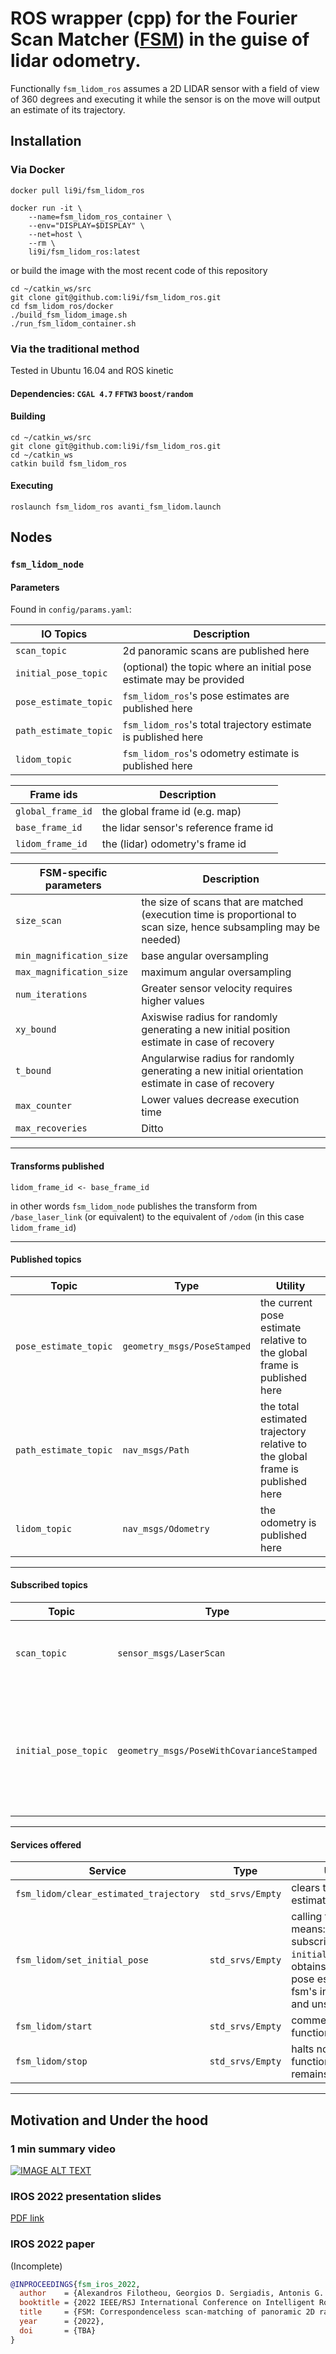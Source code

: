 # ROS wrapper (cpp) for the Fourier Scan Matcher ([FSM](https://github.com/li9i/fsm)) in the guise of lidar odometry.

Functionally `fsm_lidom_ros` assumes a 2D LIDAR sensor with a field of view of
360 degrees and executing it while the sensor is on the move will output an estimate
of its trajectory.


## Installation

### Via Docker

```
docker pull li9i/fsm_lidom_ros

docker run -it \
    --name=fsm_lidom_ros_container \
    --env="DISPLAY=$DISPLAY" \
    --net=host \
    --rm \
    li9i/fsm_lidom_ros:latest
```

or build the image with the most recent code of this repository

```
cd ~/catkin_ws/src
git clone git@github.com:li9i/fsm_lidom_ros.git
cd fsm_lidom_ros/docker
./build_fsm_lidom_image.sh
./run_fsm_lidom_container.sh
```

### Via the traditional method

Tested in Ubuntu 16.04 and ROS kinetic

#### Dependencies: `CGAL 4.7` `FFTW3` `boost/random`

#### Building

```
cd ~/catkin_ws/src
git clone git@github.com:li9i/fsm_lidom_ros.git
cd ~/catkin_ws
catkin build fsm_lidom_ros
```

#### Executing

```
roslaunch fsm_lidom_ros avanti_fsm_lidom.launch
```

## Nodes

### `fsm_lidom_node`

#### Parameters

Found in `config/params.yaml`:

| IO Topics                | Description                                                         |
| ------------------------ | ------------------------------------------------------------------- |
| `scan_topic`             | 2d panoramic scans are published here                               |
| `initial_pose_topic`     | (optional) the topic where an initial pose estimate may be provided |
| `pose_estimate_topic`    | `fsm_lidom_ros`'s pose estimates are published here                 |
| `path_estimate_topic`    | `fsm_lidom_ros`'s total trajectory estimate is published here       |
| `lidom_topic`            | `fsm_lidom_ros`'s odometry estimate is published here               |

| Frame ids         | Description                           |
| ----------------- | ------------------------------------- |
| `global_frame_id` | the global frame id (e.g. map)        |
| `base_frame_id`   | the lidar sensor's reference frame id |
| `lidom_frame_id`  | the (lidar) odometry's frame id       |

| FSM-specific parameters  | Description                                                                                                       |
| ------------------------ | ----------------------------------------------------------------------------------------------------------------- |
| `size_scan`              | the size of scans that are matched (execution time is proportional to scan size, hence subsampling may be needed) |
| `min_magnification_size` | base angular oversampling                                                                                         |
| `max_magnification_size` | maximum angular oversampling                                                                                      |
| `num_iterations`         | Greater sensor velocity requires higher values                                                                    |
| `xy_bound`               | Axiswise radius for randomly generating a new initial position estimate in case of recovery                       |
| `t_bound`                | Angularwise radius for randomly generating a new initial orientation estimate in case of recovery                 |
| `max_counter`            | Lower values decrease execution time                                                                              |
| `max_recoveries`         | Ditto                                                                                                             |

---

#### Transforms published
```
lidom_frame_id <- base_frame_id
```
in other words `fsm_lidom_node` publishes the transform from `/base_laser_link`
(or equivalent) to the equivalent of `/odom` (in this case `lidom_frame_id`)


---

#### Published topics

| Topic                 | Type                        | Utility                                                                       |
| --------------------- | ----------------------------| ------------------------------------------------                              |
| `pose_estimate_topic` | `geometry_msgs/PoseStamped` | the current pose estimate relative to the global frame is published here      |
| `path_estimate_topic` | `nav_msgs/Path`             | the total estimated trajectory relative to the global frame is published here |
| `lidom_topic`         | `nav_msgs/Odometry`         | the odometry is published here                                                |

---

#### Subscribed topics

| Topic                | Type                                     | Utility                                                                                |
| -------------------- | ---------------------------------------- | ---------------------------------------------------------------------------------------|
| `scan_topic`         | `sensor_msgs/LaserScan`                  | 2d panoramic scans are published here                                                  |
| `initial_pose_topic` | `geometry_msgs/PoseWithCovarianceStamped`| optional---for setting the very first pose estimate to something other than the origin |

---

#### Services offered

| Service                                | Type             | Utility                                                                                                                                          |
| -------------------------------------- | ---------------- | ------------------------------------------------------------------------------------------------------------------------------------------------ |
| `fsm_lidom/clear_estimated_trajectory` | `std_srvs/Empty` | clears the vector of estimated poses                                                                                                             |
| `fsm_lidom/set_initial_pose`           | `std_srvs/Empty` | calling this service means: node subscribes to `initial_pose_topic`, obtains the latest pose estimate, sets fsm's initial pose, and unsubscribes |
| `fsm_lidom/start`                      | `std_srvs/Empty` | commences node functionality                                                                                                                     |
| `fsm_lidom/stop`                       | `std_srvs/Empty` | halts node functionality (node remains alive)                                                                                                    |

---

## Motivation and Under the hood

### 1 min summary video
[![IMAGE ALT TEXT](http://img.youtube.com/vi/hB4qsHCEXGI/0.jpg)](http://www.youtube.com/watch?v=hB4qsHCEXGI "1 min summary video")

### IROS 2022 presentation slides
[PDF link](https://raw.githubusercontent.com/li9i/fsm_presentation_iros22/master/main.pdf)

### IROS 2022 paper

(Incomplete)

```bibtex
@INPROCEEDINGS{fsm_iros_2022,
  author    = {Alexandros Filotheou, Georgios D. Sergiadis, Antonis G. Dimitriou},
  booktitle = {2022 IEEE/RSJ International Conference on Intelligent Robots and Systems (IROS)},
  title     = {FSM: Correspondenceless scan-matching of panoramic 2D range scans},
  year      = {2022},
  doi       = {TBA}
}
